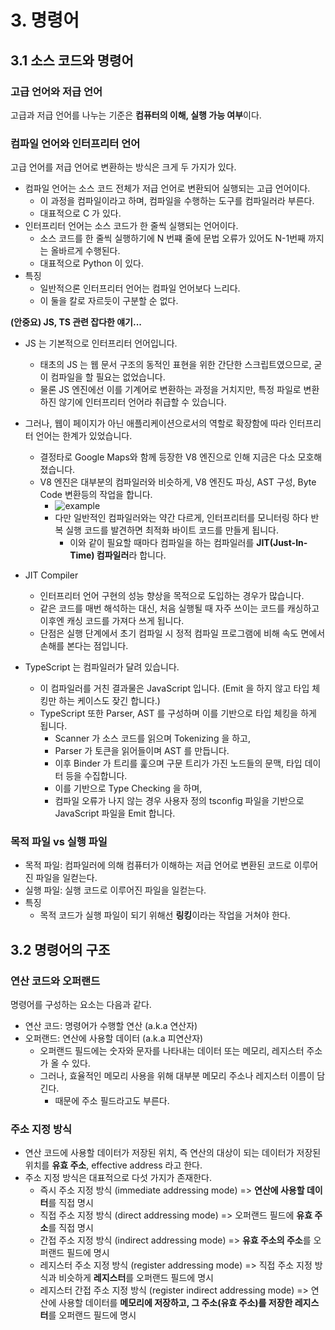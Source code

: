 # 3. 명령어

## 3.1 소스 코드와 명령어

### 고급 언어와 저급 언어

고급과 저급 언어를 나누는 기준은 **컴퓨터의 이해, 실행 가능 여부**이다.

### 컴파일 언어와 인터프리터 언어

고급 언어를 저급 언어로 변환하는 방식은 크게 두 가지가 있다.

- 컴파일 언어는 소스 코드 전체가 저급 언어로 변환되어 실행되는 고급 언어이다.
  - 이 과정을 컴파일이라고 하며, 컴파일을 수행하는 도구를 컴파일러라 부른다.
  - 대표적으로 C 가 있다.
- 인터프리터 언어는 소스 코드가 한 줄씩 실행되는 언어이다.
  - 소스 코드를 한 줄씩 실행하기에 N 번쨰 줄에 문법 오류가 있어도 N-1번째 까지는 올바르게 수행된다.
  - 대표적으로 Python 이 있다.
- 특징
  - 일반적으론 인터프리터 언어는 컴파일 언어보다 느리다.
  - 이 둘을 칼로 자르듯이 구분할 순 없다.

**(안중요) JS, TS 관련 잡다한 얘기...**

- JS 는 기본적으로 인터프리터 언어입니다.
  - 태초의 JS 는 웹 문서 구조의 동적인 표현을 위한 간단한 스크립트였으므로, 굳이 컴파일을 할 필요는 없었습니다.
  - 물론 JS 엔진에선 이를 기계어로 변환하는 과정을 거치지만, 특정 파일로 변환하진 않기에 인터프리터 언어라 취급할 수 있습니다.
- 그러나, 웹이 페이지가 아닌 애플리케이션으로서의 역할로 확장함에 따라 인터프리터 언어는 한계가 있었습니다.

  - 결정타로 Google Maps와 함께 등장한 V8 엔진으로 인해 지금은 다소 모호해졌습니다.
  - V8 엔진은 대부분의 컴파일러와 비슷하게, V8 엔진도 파싱, AST 구성, Byte Code 변환등의 작업을 합니다.
    - ![example](https://velog.velcdn.com/images/seungchan__y/post/7f97490e-90a5-47ca-87a0-b1d3c754a850/image.png)
    - 다만 일반적인 컴파일러와는 약간 다르게, 인터프리터를 모니터링 하다 반복 실행 코드를 발견하면 최적화 바이트 코드를 만들게 됩니다.
      - 이와 같이 필요할 때마다 컴파일을 하는 컴파일러를 **JIT(Just-In-Time) 컴파일러**라 합니다.

- JIT Compiler

  - 인터프리터 언어 구현의 성능 향상을 목적으로 도입하는 경우가 많습니다.
  - 같은 코드를 매번 해석하는 대신, 처음 실행될 때 자주 쓰이는 코드를 캐싱하고 이후엔 캐싱 코드를 가져다 쓰게 됩니다.
  - 단점은 실행 단계에서 초기 컴파일 시 정적 컴파일 프로그램에 비해 속도 면에서 손해를 본다는 점입니다.

- TypeScript 는 컴파일러가 달려 있습니다.
  - 이 컴파일러를 거친 결과물은 JavaScript 입니다. (Emit 을 하지 않고 타입 체킹만 하는 케이스도 잦긴 합니다.)
  - TypeScript 또한 Parser, AST 를 구성하며 이를 기반으로 타입 체킹을 하게 됩니다.
    - Scanner 가 소스 코드를 읽으며 Tokenizing 을 하고,
    - Parser 가 토큰을 읽어들이며 AST 를 만듭니다.
    - 이후 Binder 가 트리를 훑으며 구문 트리가 가진 노드들의 문맥, 타입 데이터 등을 수집합니다.
    - 이를 기반으로 Type Checking 을 하며,
    - 컴파일 오류가 나지 않는 경우 사용자 정의 tsconfig 파일을 기반으로 JavaScript 파일을 Emit 합니다.

### 목적 파일 vs 실행 파일

- 목적 파일: 컴파일러에 의해 컴퓨터가 이해하는 저급 언어로 변환된 코드로 이루어진 파일을 일컫는다.
- 실행 파일: 실행 코드로 이루어진 파일을 일컫는다.
- 특징
  - 목적 코드가 실행 파일이 되기 위해선 **링킹**이라는 작업을 거쳐야 한다.

## 3.2 명령어의 구조

### 연산 코드와 오퍼랜드

명령어를 구성하는 요소는 다음과 같다.

- 연산 코드: 명령어가 수행할 연산 (a.k.a 연산자)
- 오퍼랜드: 연산에 사용할 데이터 (a.k.a 피연산자)
  - 오퍼랜드 필드에는 숫자와 문자를 나타내는 데이터 또는 메모리, 레지스터 주소가 올 수 있다.
  - 그러나, 효율적인 메모리 사용을 위해 대부분 메모리 주소나 레지스터 이름이 담긴다.
    - 때문에 주소 필드라고도 부른다.

### 주소 지정 방식

- 연산 코드에 사용할 데이터가 저장된 위치, 즉 연산의 대상이 되는 데이터가 저장된 위치를 **유효 주소**, effective address 라고 한다.
- 주소 지정 방식은 대표적으로 다섯 가지가 존재한다.
  - 즉시 주소 지정 방식 (immediate addressing mode) => **연산에 사용할 데이터**를 직접 명시
  - 직접 주소 지정 방식 (direct addressing mode) => 오퍼랜드 필드에 **유효 주소**를 직접 명시
  - 간접 주소 지정 방식 (indirect addressing mode) => **유효 주소의 주소**를 오퍼랜드 필드에 명시
  - 레지스터 주소 지정 방식 (register addressing mode) => 직접 주소 지정 방식과 비슷하게 **레지스터**를 오퍼랜드 필드에 명시
  - 레지스터 간접 주소 지정 방식 (register indirect addressing mode) => 연산에 사용할 데이터를 **메모리에 저장하고, 그 주소(유효 주소)를 저장한 레지스터**를 오퍼랜드 필드에 명시
